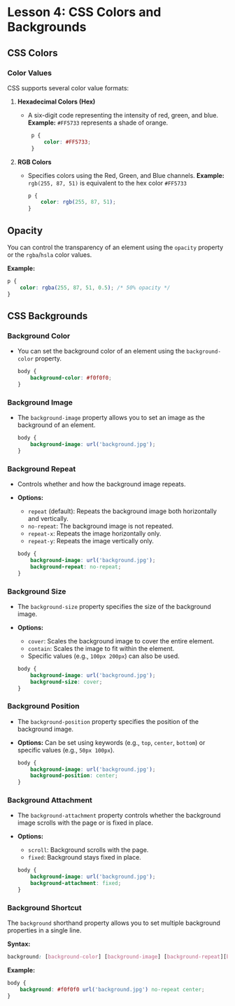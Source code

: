 # **Lesson 4: CSS Colors and Backgrounds**

## **CSS Colors**

### **Color Values**

CSS supports several color value formats:

1.  **Hexadecimal Colors (Hex)**
    
    -   A six-digit code representing the intensity of red, green, and blue.
      **Example:** `#FF5733` represents a shade of orange.
		   ```css
		    p {
			    color: #FF5733;
			}
		```

2. **RGB Colors**

   -   Specifies colors using the Red, Green, and Blue channels.
     **Example:** `rgb(255, 87, 51)` is equivalent to the hex color `#FF5733`

		```css
		p {
		    color: rgb(255, 87, 51);
		}
		```

## **Opacity**

You can control the transparency of an element using the `opacity` property or the `rgba`/`hsla` color values.

**Example:**
```css
p {
    color: rgba(255, 87, 51, 0.5); /* 50% opacity */
}
```

## **CSS Backgrounds**

### **Background Color**

-   You can set the background color of an element using the `background-color` property.
	```css
	body {
	    background-color: #f0f0f0;
	}
	```
### **Background Image**

-   The `background-image` property allows you to set an image as the background of an element.
	```css
	body {
	    background-image: url('background.jpg');
	}
	```
### **Background Repeat**

-   Controls whether and how the background image repeats.
    
-   **Options:**
    
    -   `repeat` (default): Repeats the background image both horizontally and vertically.
    -   `no-repeat`: The background image is not repeated.
    -   `repeat-x`: Repeats the image horizontally only.
    -   `repeat-y`: Repeats the image vertically only.
	```css
	body {
	    background-image: url('background.jpg');
	    background-repeat: no-repeat;
	}
	```

### **Background Size**

-   The `background-size` property specifies the size of the background image.
    
-   **Options:**
    
    -   `cover`: Scales the background image to cover the entire element.
    -   `contain`: Scales the image to fit within the element.
    -   Specific values (e.g., `100px 200px`) can also be used.
	```css
	body {
	    background-image: url('background.jpg');
	    background-size: cover;
	}
	```
### **Background Position**

-   The `background-position` property specifies the position of the background image.
    
-   **Options:** Can be set using keywords (e.g., `top`, `center`, `bottom`) or specific values (e.g., `50px 100px`).
	```css
	body {
	    background-image: url('background.jpg');
	    background-position: center;
	}
	```
### **Background Attachment**

-   The `background-attachment` property controls whether the background image scrolls with the page or is fixed in place.
    
-   **Options:**
    
    -   `scroll`: Background scrolls with the page.
    -   `fixed`: Background stays fixed in place.
	```css
	body {
	    background-image: url('background.jpg');
	    background-attachment: fixed;
	}
	```
### **Background Shortcut**

The `background` shorthand property allows you to set multiple background properties in a single line.

**Syntax:**
```css
background: [background-color] [background-image] [background-repeat][background-position] ;
```
**Example:**
```css
body {
    background: #f0f0f0 url('background.jpg') no-repeat center;
}
```






<!--stackedit_data:
eyJoaXN0b3J5IjpbLTEzNTc5NDk1MDUsMjUwNDMyNjEsLTIwOD
g3NDY2MTJdfQ==
-->